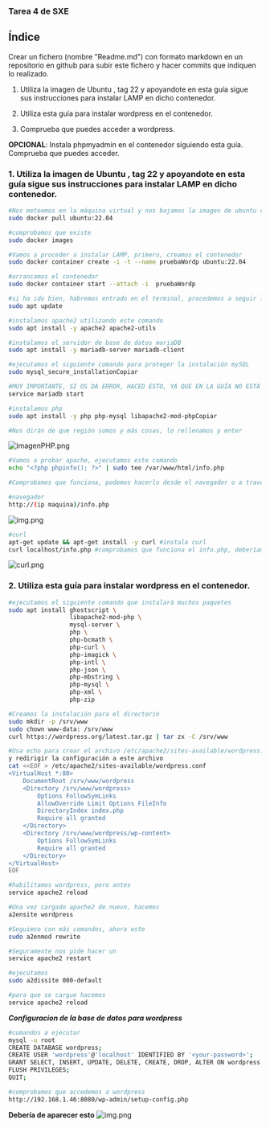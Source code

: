 ### Tarea 4 de SXE

## Índice
Crear un  fichero (nombre "Readme.md") con formato markdown en un repositorio en github para subir este fichero y hacer commits que indiquen lo realizado.

1. Utiliza la imagen de Ubuntu , tag 22 y apoyandote en esta guía sigue sus instrucciones para instalar LAMP en dicho contenedor.

2. Utiliza esta guía para instalar wordpress en el contenedor.

3. Comprueba que puedes acceder a wordpress.

**OPCIONAL**: Instala phpmyadmin en el contenedor siguiendo esta guía. Comprueba que puedes acceder.


### 1. Utiliza la imagen de Ubuntu , tag 22 y apoyandote en esta guía sigue sus instrucciones para instalar LAMP en dicho contenedor.

```bash
#Nos meteemos en la máquina virtual y nos bajamos la imagen de ubuntu con el tag indicado
sudo docker pull ubuntu:22.04

#comprobamos que existe
sudo docker images

#Vamos a proceder a instalar LAMP, primero, creamos el contenedor
sudo docker container create -i -t --name pruebaWordp ubuntu:22.04

#arrancamos el contenedor
sudo docker container start --attach -i  pruebaWordp 

#si ha ido bien, habremos entrado en el terminal, procedemos a seguir la guía. Actualizamos los paquetes
sudo apt update

#instalamos apache2 utilizando este comando
sudo apt install -y apache2 apache2-utils

#instalamos el servidor de base de datos mariaDB
sudo apt install -y mariadb-server mariadb-client

#ejecutamos el siguiente comando para proteger la instalación mySQL
sudo mysql_secure_installationCopiar

#MUY IMPORTANTE, SI OS DA ERROR, HACED ESTO, YA QUE EN LA GUÍA NO ESTÁ
service mariadb start

#instalamos php
sudo apt install -y php php-mysql libapache2-mod-phpCopiar

#Nos dirán de que región somos y más cosas, lo rellenamos y enter
```
![imagenPHP.png](imagenPHP.png)

```bash
#Vamos a probar apache, ejecutamos este comando
echo "<?php phpinfo(); ?>" | sudo tee /var/www/html/info.php

#Comprobamos que funciona, podemos hacerlo desde el navegador o a través de curl

#navegador
http://(ip maquina)/info.php
```
![img.png](wordpress.png)

```bash
#curl
apt-get update && apt-get install -y curl #instala curl
curl localhost/info.php #comprobamos que funciona el info.php, deberíamos de ver un html gigante
```
![curl.png](curl.png)

### 2. Utiliza esta guía para instalar wordpress en el contenedor.
```bash
#ejecutamos el siguiente comando que instalará muchos paquetes
sudo apt install ghostscript \
                 libapache2-mod-php \
                 mysql-server \
                 php \
                 php-bcmath \
                 php-curl \
                 php-imagick \
                 php-intl \
                 php-json \
                 php-mbstring \
                 php-mysql \
                 php-xml \
                 php-zip

#Creamos la instalación para el directorio
sudo mkdir -p /srv/www
sudo chown www-data: /srv/www
curl https://wordpress.org/latest.tar.gz | tar zx -C /srv/www

#Usa echo para crear el archivo /etc/apache2/sites-available/wordpress.conf
y redirigir la configuración a este archivo
cat <<EOF > /etc/apache2/sites-available/wordpress.conf
<VirtualHost *:80>
    DocumentRoot /srv/www/wordpress
    <Directory /srv/www/wordpress>
        Options FollowSymLinks
        AllowOverride Limit Options FileInfo
        DirectoryIndex index.php
        Require all granted
    </Directory>
    <Directory /srv/www/wordpress/wp-content>
        Options FollowSymLinks
        Require all granted
    </Directory>
</VirtualHost>
EOF

#habilitamos wordpress, pero antes
service apache2 reload

#Una vez cargado apache2 de nuevo, hacemos
a2ensite wordpress

#Seguimso con más comandos, ahora este
sudo a2enmod rewrite

#Seguramente nos pide hacer un
service apache2 restart

#ejecutamos
sudo a2dissite 000-default

#para que se cargue hacemos
service apache2 reload
```

***Configuracion de la base de datos para wordpress***
```bash
#comandos a ejecutar
mysql -u root
CREATE DATABASE wordpress;
CREATE USER 'wordpress'@'localhost' IDENTIFIED BY '<your-password>';
GRANT SELECT, INSERT, UPDATE, DELETE, CREATE, DROP, ALTER ON wordpress.* TO 'wordpress'@'localhost';
FLUSH PRIVILEGES;
QUIT;

```

```bash
#comprobamos que accedemos a wordpress
http://192.168.1.46:8080/wp-admin/setup-config.php
```
**Debería de aparecer esto**
![img.png](img.png)


